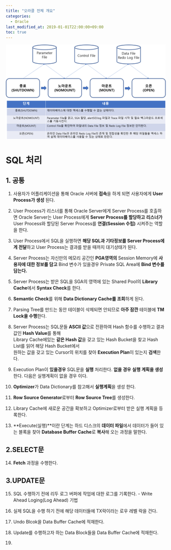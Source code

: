 ```yaml
---
title: "오라클 전체 개요"
categories: 
  - Oracle
last_modified_at: 2019-01-01T22:00:00+09:00
toc: true
---
```


![시작과 종료](/assets/images/startup.png "Optional title")

# SQL 처리
## 1. 공통
1. 사용자가 어플리케이션을 통해 Oracle 서버에 **접속**을 하게 되면 사용자에게 **User Process가 생성** 된다.

2. User Process가 리스너를 통해 Oracle Server에게 Server Process를 호출하면 Oracle Server는 User Process에게 **Server Process를 할당하고** 
   **리스너가** User Process와 할당된 Server Process를 **연결(Session 수립)** 시켜주는 역할을 한다.

3. User Process에서 SQL을 실행하면 **해당 SQL과 기타정보를 Server Process에게 전달**하고 User Process는 결과를 받을 때까지 대기상태가 된다.

4. Server Process는 자신만의 메모리 공간인 **PGA영역의** Session Memory에 **사용자에 대한 정보를 담고** Bind 변수가 있을경우 Private SQL Area에 **Bind 변수를 담는다.**

5. Server Process는 받은 SQL을 SGA의 영역에 있는 Shared Pool의 **Library Cache**에서 **Syntax Check**를 한다.

6. **Semantic Check**를 위해 **Data Dictionary Cache를 조회**하게 된다. 

7. Parsing Tree를 만드는 동안 테이블이 삭제되면 안되므로 **아주 잠깐** 테이블에 **TM Lock을 수행**한다.

8. Server Process는 SQL문들 **ASCII 값**으로 전환하여 Hash 함수를 수행하고 결과 값인 **Hash Value**를 통해  
   Library Cache에있는 **같은 Hash 값**을 갖고 있는 Hash Bucket을 찾고 Hash List를 읽어 해당 Hash Bucket에서   
   원하는 값을 갖고 있는 Cursor의 위치를 찾아 **Execution Plan**이 있는지 **검색**한다. 

9. Execution Plan이 **있을경우** SQL문을 **실행** 처리한다. **없을 경우** **실행 계획을 생성**한다. 다음은 실행계획이 없을 경우 이다.

10. **Optimizer**가 Data Dictionary를 참고해서 **실행계획**을 생성 한다.

11. **Row Source Generator**로부터 **Row Source Tree**를 생성한다.

12. Library Cache에 새로운 공간을 확보하고 Optimizer로부터 받은 실행 계획을 등록한다.

13. **Execute(실행)**이란 단계는 하드 디스크의 **데이터 파일**에서 데이터가 들어 있는 블록을 찾아 **Database Buffer Cache**로 **복사**해 오는 과정을 말한다.

## 2.SELECT문

14. **Fetch** 과정을 수행한다.

## 3.UPDATE문

15. SQL 수행하기 전에 리두 로그 버퍼에 작업에 대한 로그를 기록한다. - Write Ahead Loging(Log Ahead) 기법 

16. 실제 SQL을 수행 하기 전에 해당 데이터들에 TX락이라는 로우 레벨 락을 건다.

17.  Undo Blcok을 Data Buffer Cache에 적재한다.

18. Update를 수행하고자 하는 Data Block들을 Data Buffer Cache에 적재한다.

19. 

